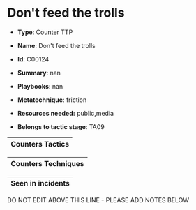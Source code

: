 # Don't feed the trolls

* **Type**: Counter TTP

* **Name**: Don't feed the trolls

* **Id**: C00124

* **Summary**: nan

* **Playbooks**: nan

* **Metatechnique**: friction

* **Resources needed:** public,media

* **Belongs to tactic stage**: TA09


| Counters Tactics |
| ---------------- |



| Counters Techniques |
| ------------------- |



| Seen in incidents |
| ----------------- |

DO NOT EDIT ABOVE THIS LINE - PLEASE ADD NOTES BELOW